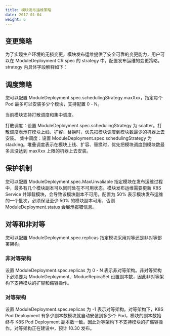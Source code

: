```yaml
---
title: 模块发布运维策略
date: 2017-01-04
weight: 6
---
```


## 变更策略

为了实现生产环境的无损变更，模块发布运维提供了安全可靠的变更能力，用户可以在 ModuleDeployment CR spec 的 strategy 中，配置发布运维的变更策略。strategy 内具体字段解释如下：


## 调度策略
您可以配置 ModuleDeployment.spec.schedulingStrategy.maxXxx，指定每个 Pod 最多可以安装多少个模块，支持配置 0 - N。

当前模块支持打散调度和集中调度。

打散调度：设置 ModuleDeployment.spec.schedulingStrategy 为 scatter。打散调度表示在模块上线、扩容、替换时，优先把模块调度到模块数最少的机器上去安装。
集中调度：设置 ModuleDeployment.spec.schedulingStrategy 为 stacking。堆叠调度表示在模块上线、扩容、替换时，优先把模块调度到模块数最多且没达到 maxXxx 上限的机器上去安装。

## 保护机制
您可以配置 ModuleDeployment.spec.MaxUnvaliable 指定模块在发布运维过程中，最多有几个模块副本可以同时处在不可用状态。模块发布运维需要更新 K8S Service 并卸载模块，会导致该模块副本不可用。配置为 50% 表示模块发布运维的一个批次，必须保证至少 50% 的模块副本可用，否则 ModuleDeployment.status 会展示报错信息。

## 对等和非对等

您可以配置 ModuleDeployment.spec.replicas 指定模块采用对等还是非对等部署架构。

### 非对等架构
设置 ModuleDeployment.spec.replicas 为 0 - N 表示非对等架构。非对等架构下必须要为 ModuleDeployment、ModueRepicaSet 设置副本数，因此非对等架构下支持模块的扩容和缩容操作。
### 对等架构
设置 ModuleDeployment.spec.replicas 为 -1 表示对等架构。对等架构下，K8S Pod Deployment 有多少副本数模块就自动安装到多少个 Pod，模块的副本数始终与 K8S Pod Deployment 副本数一致。因此对等架构下不支持模块的扩缩容操作。对等架构正在建设中，预计 10.30 发布。

